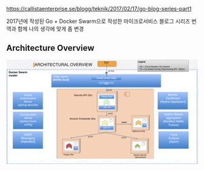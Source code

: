 https://callistaenterprise.se/blogg/teknik/2017/02/17/go-blog-series-part1

2017년에 작성된 Go + Docker Swarm으로 작성한 마이크로서비스 블로그 시리즈 번역과 함께 나의 생각에 맞게 좀 변경

## Architecture Overview
![img/part1-overview.png](img/part1-overview.png)
